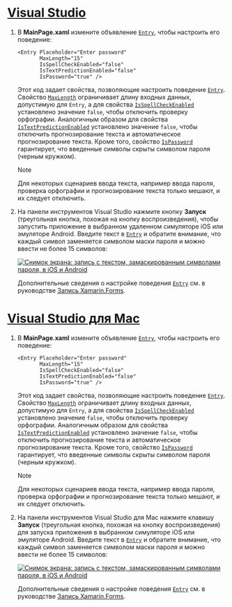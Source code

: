 # <a name="visual-studiotabvswin"></a>[Visual Studio](#tab/vswin)

1. В **MainPage.xaml** измените объявление [`Entry`](xref:Xamarin.Forms.Entry), чтобы настроить его поведение:

    ```xaml
    <Entry Placeholder="Enter password"
           MaxLength="15"
           IsSpellCheckEnabled="false"
           IsTextPredictionEnabled="false"
           IsPassword="true" />
    ```

    Этот код задает свойства, позволяющие настроить поведение [`Entry`](xref:Xamarin.Forms.Entry). Свойство [`MaxLength`](xref:Xamarin.Forms.InputView.MaxLength) ограничивает длину входных данных, допустимую для `Entry`, а для свойства [`IsSpellCheckEnabled`](xref:Xamarin.Forms.InputView.IsSpellCheckEnabled) установлено значение `false`, чтобы отключить проверку орфографии. Аналогичным образом для свойства [`IsTextPredictionEnabled`](xref:Xamarin.Forms.Entry.IsTextPredictionEnabled) установлено значение `false`, чтобы отключить прогнозирование текста и автоматическое прогнозирование текста. Кроме того, свойство [`IsPassword`](xref:Xamarin.Forms.Entry.IsPassword) гарантирует, что введенные символы скрыты символом пароля (черным кружком).

    > [!NOTE]
    > Для некоторых сценариев ввода текста, например ввода пароля, проверка орфографии и прогнозирование текста только мешают, и их следует отключить.

1. На панели инструментов Visual Studio нажмите кнопку **Запуск** (треугольная кнопка, похожая на кнопку воспроизведения), чтобы запустить приложение в выбранном удаленном симуляторе iOS или эмуляторе Android. Введите текст в [`Entry`](xref:Xamarin.Forms.Entry) и обратите внимание, что каждый символ заменяется символом маски пароля и можно ввести не более 15 символов:

    [![Снимок экрана: запись с текстом, замаскированным символами пароля, в iOS и Android](../images/customize-behavior.png "Запись с замаскированными символами пароля")](../images/customize-behavior-large.png#lightbox "Запись с замаскированными символами пароля")

    Дополнительные сведения о настройке поведения [`Entry`](xref:Xamarin.Forms.Entry) см. в руководстве [Запись Xamarin.Forms](~/xamarin-forms/user-interface/text/entry.md).

# <a name="visual-studio-for-mactabvsmac"></a>[Visual Studio для Mac](#tab/vsmac)

1. В **MainPage.xaml** измените объявление [`Entry`](xref:Xamarin.Forms.Entry), чтобы настроить его поведение:

    ```xaml
    <Entry Placeholder="Enter password"
           MaxLength="15"
           IsSpellCheckEnabled="false"
           IsTextPredictionEnabled="false"
           IsPassword="true" />
    ```

    Этот код задает свойства, позволяющие настроить поведение [`Entry`](xref:Xamarin.Forms.Entry). Свойство [`MaxLength`](xref:Xamarin.Forms.InputView.MaxLength) ограничивает длину входных данных, допустимую для `Entry`, а для свойства [`IsSpellCheckEnabled`](xref:Xamarin.Forms.InputView.IsSpellCheckEnabled) установлено значение `false`, чтобы отключить проверку орфографии. Аналогичным образом для свойства [`IsTextPredictionEnabled`](xref:Xamarin.Forms.Entry.IsTextPredictionEnabled) установлено значение `false`, чтобы отключить прогнозирование текста и автоматическое прогнозирование текста. Кроме того, свойство [`IsPassword`](xref:Xamarin.Forms.Entry.IsPassword) гарантирует, что введенные символы скрыты символом пароля (черным кружком).

    > [!NOTE]
    > Для некоторых сценариев ввода текста, например ввода пароля, проверка орфографии и прогнозирование текста только мешают, и их следует отключить.

1. На панели инструментов Visual Studio для Mac нажмите клавишу **Запуск** (треугольная кнопка, похожая на кнопку воспроизведения) для запуска приложения в выбранном симуляторе iOS или эмуляторе Android. Введите текст в [`Entry`](xref:Xamarin.Forms.Entry) и обратите внимание, что каждый символ заменяется символом маски пароля и можно ввести не более 15 символов:

    [![Снимок экрана: запись с текстом, замаскированным символами пароля, в iOS и Android](../images/customize-behavior.png "Запись с замаскированными символами пароля")](../images/customize-behavior-large.png#lightbox "Запись с замаскированными символами пароля")

    Дополнительные сведения о настройке поведения [`Entry`](xref:Xamarin.Forms.Entry) см. в руководстве [Запись Xamarin.Forms](~/xamarin-forms/user-interface/text/entry.md).
